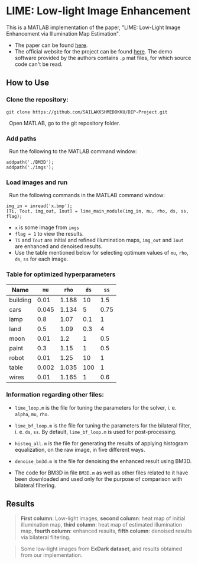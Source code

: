 # LIME: Low-light Image Enhancement

This is a MATLAB implementation of the paper, "LIME: Low-Light Image Enhancement via Illumination Map Estimation".

* The paper can be found [here](https://ieeexplore.ieee.org/document/7782813).
* The official website for the project can be found [here](https://sites.google.com/view/xjguo/lime). The demo software provided by the authors contains `.p` mat files, for which source code can't be read.

## How to Use 
### Clone the repository:
```
git clone https://github.com/SAILAKKSHMEDOKKU/DIP-Project.git
```

&nbsp; Open MATLAB, go to the git repository folder.

### Add paths
&nbsp; Run the following to the MATLAB command window:
```
addpath('./BM3D');
addpath('./imgs');
```
### Load images and run

&nbsp; Run the following commands in the MATLAB command window:
```
img_in = imread('x.bmp'); 
[Ti, Tout, img_out, Iout] = lime_main_module(img_in, mu, rho, ds, ss, flag); 
```

* `x` is some image from `imgs`
* `flag = 1` to view the results. 
* `Ti` and `Tout` are initial and refined illumination maps, `img_out` and `Iout` are enhanced and denoised results.
* Use the table mentioned below for selecting optimum values of `mu`, `rho`, `ds`, `ss` for each image.

### Table for optimized hyperparameters

|	Name	| `mu`	| `rho`	| `ds`	| `ss` | 
| --- | --- | --- | --- | --- |
|	building | 0.01	| 1.188	| 10	| 1.5 |
|	cars	 | 0.045	| 1.134	| 5	| 0.75 |
|	lamp	 | 0.8	| 1.07	| 0.1	| 1 |
|	land	 | 0.5	| 1.09 |	0.3 |	4 |
|	moon	 | 0.01	| 1.2	| 1	| 0.5 |
|	paint	 | 0.3	| 1.15	| 1 	| 0.5|
|	robot	 | 0.01	| 1.25	| 10	| 1 |
|	table	 | 0.002	| 1.035	| 100	| 1 |
|	wires	 | 0.01	| 1.165	| 1	| 0.6 |


### Information regarding other files: 

* `lime_loop.m` is the file for tuning the parameters for the solver, i. e. `alpha`, `mu`, `rho`.

* `lime_bf_loop.m` is the file for tuning the parameters for the bilateral filter, i. e. `ds`, `ss`. By default, `lime_bf_loop.m` is used for post-processing.

* `histeq_all.m` is the file for generating the results of applying histogram equalization, on the raw image, in five different ways.

* `denoise_bm3d.m` is the file for denoising the enhanced result using BM3D.

* The code for BM3D in file `BM3D.m` as well as other files related to it have been downloaded and used only for the purpose of comparison with bilateral filtering.

## Results

> **First column**: Low-light images, **second column**: heat map of initial illumination map, **third column**: heat map of estimated illumination map, **fourth column**: enhanced results, **fifth column**: denoised results via bilateral filtering. 


> Some low-light images from **ExDark dataset**, and results obtained from our implementation.



